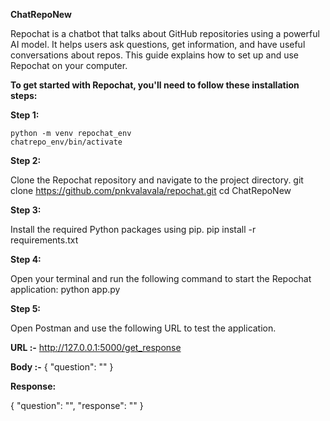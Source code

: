 **ChatRepoNew**

Repochat is a chatbot that talks about GitHub repositories using a powerful AI model. It helps users ask questions, get information, and have useful conversations about repos. This guide explains how to set up and use Repochat on your computer.

**To get started with Repochat, you'll need to follow these installation steps:**

**Step 1:**

    python -m venv repochat_env
    chatrepo_env/bin/activate

**Step 2:**

Clone the Repochat repository and navigate to the project directory.
git clone https://github.com/pnkvalavala/repochat.git
cd ChatRepoNew

**Step 3:**

Install the required Python packages using pip.
pip install -r requirements.txt

**Step 4:**

Open your terminal and run the following command to start the Repochat application:
python app.py

**Step 5:**

Open Postman and use the following URL to test the application.

**URL :-** http://127.0.0.1:5000/get_response

**Body :-**
{
    "question": ""
}

**Response:**

{
"question": "", 
"response": ""
}

















